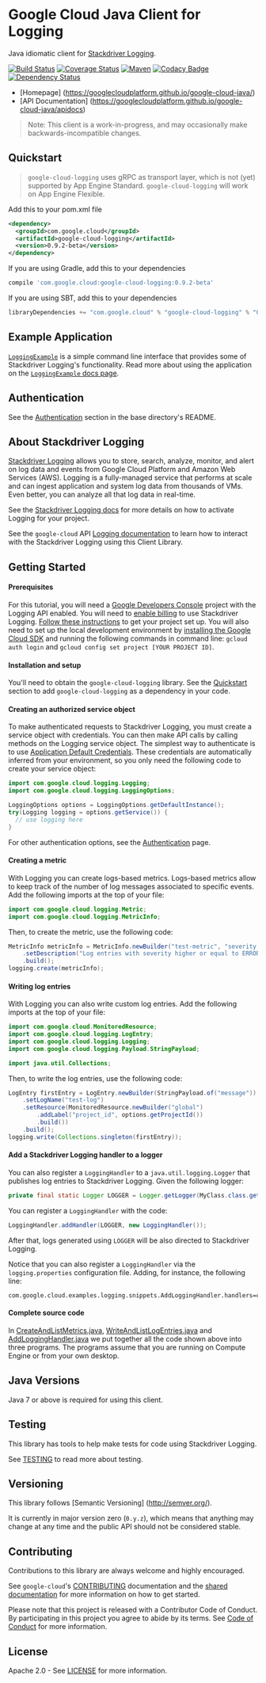 Google Cloud Java Client for Logging
====================================

Java idiomatic client for [Stackdriver Logging][stackdriver-logging].

[![Build Status](https://travis-ci.org/GoogleCloudPlatform/google-cloud-java.svg?branch=master)](https://travis-ci.org/GoogleCloudPlatform/google-cloud-java)
[![Coverage Status](https://coveralls.io/repos/GoogleCloudPlatform/google-cloud-java/badge.svg?branch=master)](https://coveralls.io/r/GoogleCloudPlatform/google-cloud-java?branch=master)
[![Maven](https://img.shields.io/maven-central/v/com.google.cloud/google-cloud-logging.svg)]( https://img.shields.io/maven-central/v/com.google.cloud/google-cloud-logging.svg)
[![Codacy Badge](https://api.codacy.com/project/badge/grade/9da006ad7c3a4fe1abd142e77c003917)](https://www.codacy.com/app/mziccard/google-cloud-java)
[![Dependency Status](https://www.versioneye.com/user/projects/56bd8ee72a29ed002d2b0969/badge.svg?style=flat)](https://www.versioneye.com/user/projects/56bd8ee72a29ed002d2b0969)

-  [Homepage] (https://googlecloudplatform.github.io/google-cloud-java/)
-  [API Documentation] (https://googlecloudplatform.github.io/google-cloud-java/apidocs)

> Note: This client is a work-in-progress, and may occasionally
> make backwards-incompatible changes.

Quickstart
----------

> `google-cloud-logging` uses gRPC as transport layer, which is not (yet) supported by App Engine
Standard. `google-cloud-logging` will work on App Engine Flexible.

Add this to your pom.xml file
```xml
<dependency>
  <groupId>com.google.cloud</groupId>
  <artifactId>google-cloud-logging</artifactId>
  <version>0.9.2-beta</version>
</dependency>
```
If you are using Gradle, add this to your dependencies
```Groovy
compile 'com.google.cloud:google-cloud-logging:0.9.2-beta'
```
If you are using SBT, add this to your dependencies
```Scala
libraryDependencies += "com.google.cloud" % "google-cloud-logging" % "0.9.2-beta"
```

Example Application
-------------------
[`LoggingExample`](../google-cloud-examples/src/main/java/com/google/cloud/examples/logging/LoggingExample.java)
is a simple command line interface that provides some of Stackdriver Logging's functionality. Read
more about using the application on the
[`LoggingExample` docs page](https://googlecloudplatform.github.io/google-cloud-java/apidocs/?com/google/cloud/examples/logging/LoggingExample.html).

Authentication
--------------

See the [Authentication](https://github.com/GoogleCloudPlatform/google-cloud-java#authentication) section in the base directory's README.

About Stackdriver Logging
--------------------------

[Stackdriver Logging][stackdriver-logging] allows you to store, search, analyze, monitor, and alert
on log data and events from Google Cloud Platform and Amazon Web Services (AWS). Logging is a
fully-managed service that performs at scale and can ingest application and system log data from
thousands of VMs. Even better, you can analyze all that log data in real-time.

See the [Stackdriver Logging docs][stackdriver-logging-quickstart] for more details on how to
activate Logging for your project.

See the ``google-cloud`` API [Logging documentation][logging-api] to learn how to interact with the
Stackdriver Logging using this Client Library.

Getting Started
---------------
#### Prerequisites
For this tutorial, you will need a
[Google Developers Console](https://console.developers.google.com/) project with the Logging API
enabled. You will need to [enable billing](https://support.google.com/cloud/answer/6158867?hl=en) to
use Stackdriver Logging.
[Follow these instructions](https://cloud.google.com/docs/authentication#preparation) to get your
project set up. You will also need to set up the local development environment by [installing the
Google Cloud SDK](https://cloud.google.com/sdk/) and running the following commands in command line:
`gcloud auth login` and `gcloud config set project [YOUR PROJECT ID]`.

#### Installation and setup
You'll need to obtain the `google-cloud-logging` library.  See the [Quickstart](#quickstart) section
to add `google-cloud-logging` as a dependency in your code.

#### Creating an authorized service object
To make authenticated requests to Stackdriver Logging, you must create a service object with
credentials. You can then make API calls by calling methods on the Logging service object. The
simplest way to authenticate is to use
[Application Default Credentials](https://developers.google.com/identity/protocols/application-default-credentials).
These credentials are automatically inferred from your environment, so you only need the following
code to create your service object:

```java
import com.google.cloud.logging.Logging;
import com.google.cloud.logging.LoggingOptions;

LoggingOptions options = LoggingOptions.getDefaultInstance();
try(Logging logging = options.getService()) {
  // use logging here
}
```

For other authentication options, see the
[Authentication](https://github.com/GoogleCloudPlatform/google-cloud-java#authentication) page.

#### Creating a metric
With Logging you can create logs-based metrics. Logs-based metrics allow to keep track of the number
of log messages associated to specific events. Add the following imports at the top of your file:

```java
import com.google.cloud.logging.Metric;
import com.google.cloud.logging.MetricInfo;
```
Then, to create the metric, use the following code:

```java
MetricInfo metricInfo = MetricInfo.newBuilder("test-metric", "severity >= ERROR")
    .setDescription("Log entries with severity higher or equal to ERROR")
    .build();
logging.create(metricInfo);
```

#### Writing log entries
With Logging you can also write custom log entries. Add the following imports at the top of your
file:
```java
import com.google.cloud.MonitoredResource;
import com.google.cloud.logging.LogEntry;
import com.google.cloud.logging.Logging;
import com.google.cloud.logging.Payload.StringPayload;

import java.util.Collections;
```
Then, to write the log entries, use the following code:
```java
LogEntry firstEntry = LogEntry.newBuilder(StringPayload.of("message"))
    .setLogName("test-log")
    .setResource(MonitoredResource.newBuilder("global")
        .addLabel("project_id", options.getProjectId())
        .build())
    .build();
logging.write(Collections.singleton(firstEntry));
```

#### Add a Stackdriver Logging handler to a logger
You can also register a `LoggingHandler` to a `java.util.logging.Logger` that publishes log entries
to Stackdriver Logging. Given the following logger:
```java
private final static Logger LOGGER = Logger.getLogger(MyClass.class.getName());
```
You can register a `LoggingHandler` with the code:
```java
LoggingHandler.addHandler(LOGGER, new LoggingHandler());
```
After that, logs generated using `LOGGER` will be also directed to Stackdriver Logging.

Notice that you can also register a `LoggingHandler` via the `logging.properties` configuration
file. Adding, for instance, the following line:
```
com.google.cloud.examples.logging.snippets.AddLoggingHandler.handlers=com.google.cloud.logging.LoggingHandler
```
#### Complete source code

In
[CreateAndListMetrics.java](../google-cloud-examples/src/main/java/com/google/cloud/examples/logging/snippets/CreateAndListMetrics.java),
[WriteAndListLogEntries.java](../google-cloud-examples/src/main/java/com/google/cloud/examples/logging/snippets/WriteAndListLogEntries.java)
and
[AddLoggingHandler.java](../google-cloud-examples/src/main/java/com/google/cloud/examples/logging/snippets/AddLoggingHandler.java)
we put together all the code shown above into three programs. The programs assume that you are
running on Compute Engine or from your own desktop.

Java Versions
-------------

Java 7 or above is required for using this client.

Testing
-------

This library has tools to help make tests for code using Stackdriver Logging.

See [TESTING] to read more about testing.

Versioning
----------

This library follows [Semantic Versioning] (http://semver.org/).

It is currently in major version zero (``0.y.z``), which means that anything
may change at any time and the public API should not be considered
stable.

Contributing
------------

Contributions to this library are always welcome and highly encouraged.

See `google-cloud`'s [CONTRIBUTING] documentation and the [shared documentation](https://github.com/GoogleCloudPlatform/gcloud-common/blob/master/contributing/readme.md#how-to-contribute-to-gcloud) for more information on how to get started.

Please note that this project is released with a Contributor Code of Conduct. By participating in this project you agree to abide by its terms. See [Code of Conduct][code-of-conduct] for more information.

License
-------

Apache 2.0 - See [LICENSE] for more information.


[CONTRIBUTING]:https://github.com/GoogleCloudPlatform/google-cloud-java/blob/master/CONTRIBUTING.md
[code-of-conduct]:https://github.com/GoogleCloudPlatform/google-cloud-java/blob/master/CODE_OF_CONDUCT.md#contributor-code-of-conduct
[LICENSE]: https://github.com/GoogleCloudPlatform/google-cloud-java/blob/master/LICENSE
[TESTING]: https://github.com/GoogleCloudPlatform/google-cloud-java/blob/master/TESTING.md#testing-code-that-uses-logging


[stackdriver-logging]: https://cloud.google.com/logging
[stackdriver-logging-quickstart]: https://cloud.google.com/logging/docs/quickstart-sdk
[logging-api]: https://googlecloudplatform.github.io/google-cloud-java/apidocs/index.html?com/google/cloud/logging/package-summary.html
